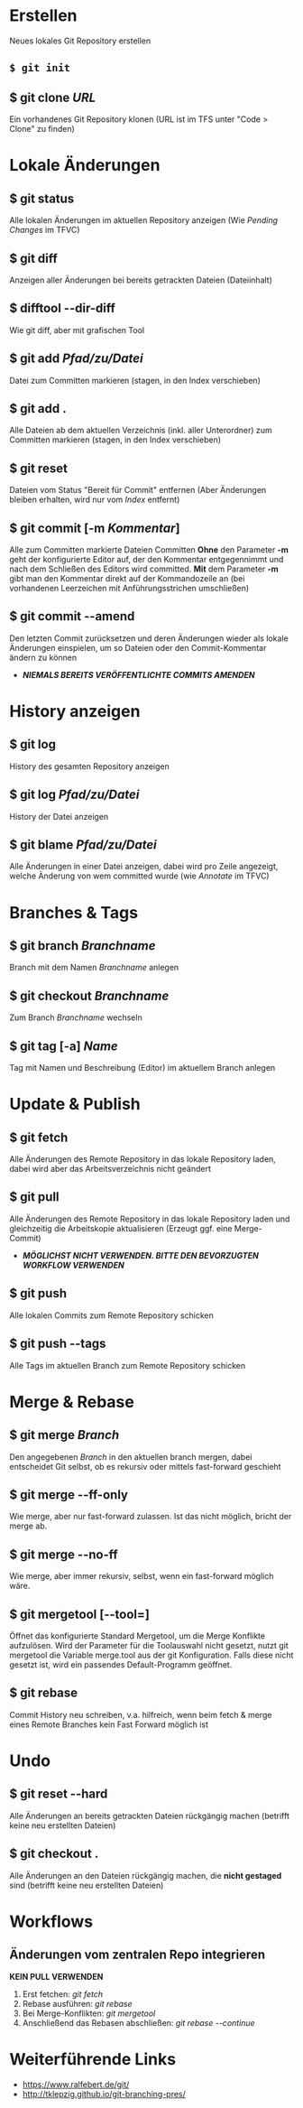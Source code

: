 # Erstellen
  Neues lokales Git Repository erstellen
## `$ git init`
  
## $ git clone *URL*
  Ein vorhandenes Git Repository klonen (URL ist im TFS unter "Code > Clone" zu finden)  

# Lokale Änderungen

## $ git status
  Alle lokalen Änderungen im aktuellen Repository anzeigen (Wie *Pending Changes* im TFVC)

## $ git diff
  Anzeigen aller Änderungen bei bereits getrackten Dateien (Dateiinhalt)

## $ difftool --dir-diff
  Wie git diff, aber mit grafischen Tool

## $ git add *Pfad/zu/Datei*
  Datei zum Committen markieren (stagen, in den Index verschieben)

## $ git add .
  Alle Dateien ab dem aktuellen Verzeichnis (inkl. aller Unterordner) zum Committen markieren (stagen, in den Index verschieben)

## $ git reset
  Dateien vom Status "Bereit für Commit" entfernen (Aber Änderungen bleiben erhalten, wird nur vom *Index* entfernt)

## $ git commit [-m *Kommentar*]
  Alle zum Committen markierte Dateien Committen
  **Ohne** den Parameter **-m** geht der konfigurierte Editor auf, der den Kommentar entgegennimmt und nach dem Schließen des Editors wird committed.
  **Mit** dem Parameter **-m** gibt man den Kommentar direkt auf der Kommandozeile an (bei vorhandenen Leerzeichen mit Anführungsstrichen umschließen)

## $ git commit --amend
  Den letzten Commit zurücksetzen und deren Änderungen wieder als lokale Änderungen einspielen, um so Dateien oder den Commit-Kommentar ändern zu können
  * ***NIEMALS BEREITS VERÖFFENTLICHTE COMMITS AMENDEN***

# History anzeigen

## $ git log
  History des gesamten Repository anzeigen

## $ git log *Pfad/zu/Datei*
  History der Datei anzeigen

## $ git blame *Pfad/zu/Datei*
  Alle Änderungen in einer Datei anzeigen, dabei wird pro Zeile angezeigt, welche Änderung von wem committed wurde (wie *Annotate* im TFVC)

# Branches & Tags

## $ git branch *Branchname*
  Branch mit dem Namen *Branchname* anlegen

## $ git checkout *Branchname*
  Zum Branch *Branchname* wechseln

## $ git tag [-a] *Name*
  Tag mit Namen und Beschreibung (Editor) im aktuellem Branch anlegen


# Update & Publish

## $ git fetch
  Alle Änderungen des Remote Repository in das lokale Repository laden, dabei wird aber das Arbeitsverzeichnis nicht geändert

## $ git pull
  Alle Änderungen des Remote Repository in das lokale Repository laden und gleichzeitig die Arbeitskopie aktualisieren (Erzeugt ggf. eine Merge-Commit)
* ***MÖGLICHST NICHT VERWENDEN. BITTE DEN BEVORZUGTEN WORKFLOW VERWENDEN***

## $ git push
  Alle lokalen Commits zum Remote Repository schicken

## $ git push --tags
  Alle Tags im aktuellen Branch zum Remote Repository schicken

# Merge & Rebase

## $ git merge *Branch*
  Den angegebenen *Branch* in den aktuellen branch mergen, dabei entscheidet Git selbst, ob es rekursiv oder mittels fast-forward geschieht

## $ git merge --ff-only
  Wie merge, aber nur fast-forward zulassen. Ist das nicht möglich, bricht der merge ab.

## $ git merge --no-ff
  Wie merge, aber immer rekursiv, selbst, wenn ein fast-forward möglich wäre.

## $ git mergetool [--tool=<tool>]
  Öffnet das konfigurierte Standard Mergetool, um die Merge Konflikte aufzulösen.
  Wird der Parameter für die Toolauswahl nicht gesetzt, nutzt git mergetool die Variable merge.tool aus der git Konfiguration. Falls    diese nicht gesetzt ist, wird ein passendes Default-Programm geöffnet.

## $ git rebase
  Commit History neu schreiben, v.a. hilfreich, wenn beim fetch & merge eines Remote Branches kein Fast Forward möglich ist

# Undo

## $ git reset --hard
  Alle Änderungen an bereits getrackten Dateien rückgängig machen (betrifft keine neu erstellten Dateien)

## $ git checkout .
  Alle Änderungen an den Dateien rückgängig machen, die **nicht gestaged** sind (betrifft keine neu erstellten Dateien)

# Workflows

##  Änderungen vom zentralen Repo integrieren

**KEIN PULL VERWENDEN**  
1. Erst fetchen: *git fetch*  
2. Rebase ausführen: *git rebase*  
3. Bei Merge-Konflikten: *git mergetool*  
4. Anschließend das Rebasen abschließen: *git rebase --continue*  

# Weiterführende Links

- https://www.ralfebert.de/git/
- http://tklepzig.github.io/git-branching-pres/
